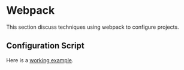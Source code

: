 # Webpack

This section discuss techniques using webpack to configure projects.

## Configuration Script

Here is a [working example](../webpack/webpack.config.js).